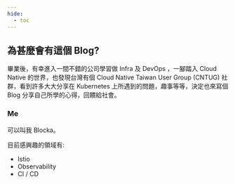```yaml
---
hide:
  - toc
---
```


## **為甚麼會有這個 Blog?**

畢業後，有幸進入一間不錯的公司學習做 Infra 及 DevOps ，一腳踏入 Cloud Native 的世界，也發現台灣有個 Cloud Native Taiwan User Group (CNTUG) 社群，看到許多大大分享在 Kubernetes 上所遇到的問題，趣事等等，決定也來寫個 Blog 分享自己所學的心得，回饋給社會。

### **Me**
可以叫我 Blocka。

目前感興趣的領域有:

- Istio
- Observability
- CI / CD